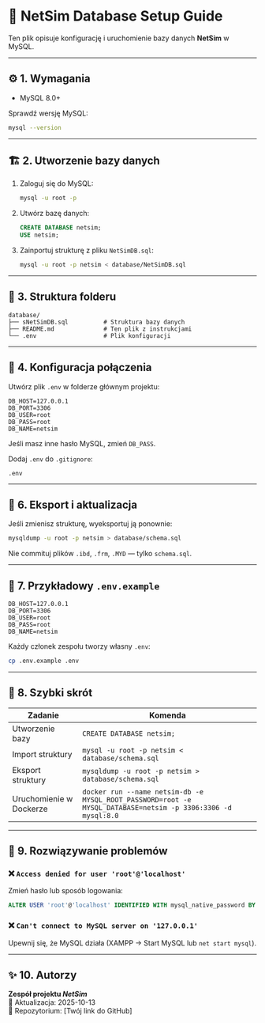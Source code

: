 # 🧩 NetSim Database Setup Guide

Ten plik opisuje konfigurację i uruchomienie bazy danych **NetSim** w MySQL.

---

## ⚙️ 1. Wymagania

- MySQL 8.0+

Sprawdź wersję MySQL:
```bash
mysql --version
```

---

## 🏗️ 2. Utworzenie bazy danych

1. Zaloguj się do MySQL:
   ```bash
   mysql -u root -p
   ```
2. Utwórz bazę danych:
   ```sql
   CREATE DATABASE netsim;
   USE netsim;
   ```
3. Zainportuj strukturę z pliku `NetSimDB.sql`:
   ```bash
   mysql -u root -p netsim < database/NetSimDB.sql
   ```

---

## 📁 3. Struktura folderu

```
database/
├── sNetSimDB.sql          # Struktura bazy danych
├── README.md              # Ten plik z instrukcjami
└── .env                   # Plik konfiguracji
```

---

## 🔐 4. Konfiguracja połączenia

Utwórz plik `.env` w folderze głównym projektu:

```env
DB_HOST=127.0.0.1
DB_PORT=3306
DB_USER=root
DB_PASS=root
DB_NAME=netsim
```

Jeśli masz inne hasło MySQL, zmień `DB_PASS`.

Dodaj `.env` do `.gitignore`:
```
.env
```

---


## 🧩 6. Eksport i aktualizacja

Jeśli zmienisz strukturę, wyeksportuj ją ponownie:

```bash
mysqldump -u root -p netsim > database/schema.sql
```

Nie commituj plików `.ibd`, `.frm`, `.MYD` — tylko `schema.sql`.

---

## 🧰 7. Przykładowy `.env.example`

```
DB_HOST=127.0.0.1
DB_PORT=3306
DB_USER=root
DB_PASS=root
DB_NAME=netsim
```

Każdy członek zespołu tworzy własny `.env`:
```bash
cp .env.example .env
```

---

## 🧱 8. Szybki skrót

| Zadanie | Komenda |
|----------|----------|
| Utworzenie bazy | `CREATE DATABASE netsim;` |
| Import struktury | `mysql -u root -p netsim < database/schema.sql` |
| Eksport struktury | `mysqldump -u root -p netsim > database/schema.sql` |
| Uruchomienie w Dockerze | `docker run --name netsim-db -e MYSQL_ROOT_PASSWORD=root -e MYSQL_DATABASE=netsim -p 3306:3306 -d mysql:8.0` |

---

## 📘 9. Rozwiązywanie problemów

### ❌ `Access denied for user 'root'@'localhost'`
Zmień hasło lub sposób logowania:
```sql
ALTER USER 'root'@'localhost' IDENTIFIED WITH mysql_native_password BY 'root';
```

### ❌ `Can't connect to MySQL server on '127.0.0.1'`
Upewnij się, że MySQL działa (XAMPP → Start MySQL lub `net start mysql`).

---

## ✨ 10. Autorzy

**Zespół projektu _NetSim_**  
📅 Aktualizacja: 2025-10-13  
📂 Repozytorium: [Twój link do GitHub]
